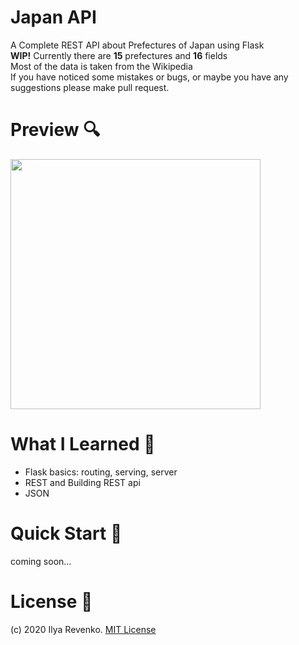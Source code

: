 # Japan API 
A Complete REST API about Prefectures of Japan using Flask<br>
<b>WIP!</b> Currently there are <b>15</b> prefectures and <b>16</b> fields<br>
Most of the data is taken from the Wikipedia<br>
If you have noticed some mistakes or bugs, or maybe you have any suggestions please make pull request.

# Preview 🔍
<img src="https://i.imgur.com/JZhg0zt.jpg" width="400">

# What I Learned 🧠
* Flask basics: routing, serving, server
* REST and Building REST api
* JSON

# Quick Start 🚀
coming soon...

# License 📑 
(c) 2020 Ilya Revenko. [MIT License](https://tldrlegal.com/license/mit-license)
